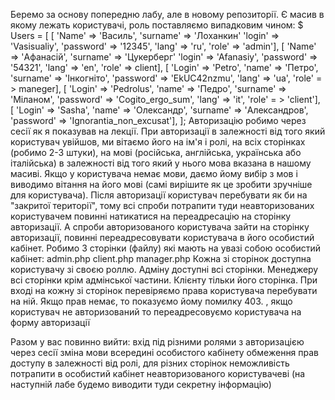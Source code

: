 Беремо за основу попередню лабу, але в новому репозиторії.
Є масив в якому лежать користувачі, роль поставляємо випадковим чином:
$ Users = [
[ 'Name' => 'Василь', 'surname' => 'Лоханкин' 'login' => 'Vasisualiy', 'password' => '12345', 'lang' => 'ru', 'role' => 'admin'],
[ 'Name' => 'Афанасій', 'surname' => 'Цукерберг' 'login' => 'Afanasiy', 'password' => '54321', 'lang' => 'en', 'role' => client],
[ 'Login' => 'Petro', 'name' => 'Петро', 'surname' => 'Інкогніто', 'password' => 'EkUC42nzmu', 'lang' => 'ua', 'role' = > maneger],
[ 'Login' => 'Pedrolus', 'name' => 'Педро', 'surname' => 'Міланом', 'password' => 'Cogito_ergo_sum', 'lang' => 'it', 'role' = > 'client'],
[
'Login' => 'Sasha', 'name' => 'Олександр', 'surname' => 'Александров', 'password' => 'Ignorantia_non_excusat'],
];
Авторизацію робимо через сесії як я показував на лекції.
При авторизації в залежності від того який користувач увійшов, ми вітаємо його на ім'я і ролі, на всіх сторінках (робимо 2-3 штуки), на мові (російська, англійська, українська або італійська) в залежності від того який у нього мова вказана в нашому масиві.
Якщо у користувача немає мови, даємо йому вибір з мов і виводимо вітання на його мові (самі вирішите як це зробити зручніше для користувача).
Після авторизації користувач перебувати як би на "закритої території", тому всі спроби потрапити туди неавторизованих користувачем повинні натикатися на переадресацію на сторінку авторизації. А спроби авторизованого користувача зайти на сторінку авторизації, повинні переадресовувати користувача в його особистий кабінет.
Робимо 3 сторінки (файлу) які мають на увазі собою особистий кабінет:
admin.php
client.php
manager.php
Кожна зі сторінок доступна користувачу зі своєю роллю. Адміну доступні всі сторінки. Менеджеру всі сторінки крім адмінської частини. Клієнту тільки його сторінка. При вході на кожну зі сторінок перевіряємо права користувача перебувати на ній.
Якщо прав немає, то показуємо йому помилку 403. <? Php header ( 'HTTP / 1.0 403 Forbidden');?>,
якщо користувач не авторизований то переадресовуємо користувача на форму авторизації <? php header ( "Location: http://lab2.ua/login.php"); ?>



Разом у вас повинно вийти:
вхід під різними ролями з авторизацією через сесії
зміна мови всередині особистого кабінету
обмеження прав доступу в залежності від ролі, для різних сторінок
неможливість потрапити в особистий кабінет неавторизованого користувачеві (на наступній лабе будемо виводити туди секретну інформацію)
